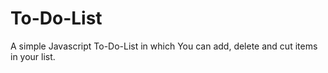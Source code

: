 # To-Do-List

A simple Javascript To-Do-List in which
You can add, delete and cut items in your list.